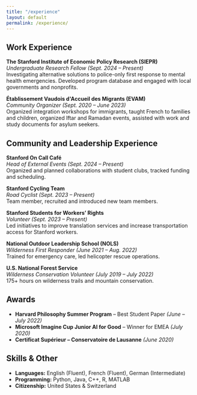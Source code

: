 ```yaml
---
title: "/experience"
layout: default
permalink: /experience/
---
```


## Work Experience

**The Stanford Institute of Economic Policy Research (SIEPR)**  
*Undergraduate Research Fellow* *(Sept. 2024 – Present)*  
Investigating alternative solutions to police-only first response to mental health emergencies. Developed program database and engaged with local governments and nonprofits.

**Établissement Vaudois d'Accueil des Migrants (EVAM)**  
*Community Organizer* *(Sept. 2020 – June 2023)*  
Organized integration workshops for immigrants, taught French to families and children, organized Iftar and Ramadan events, assisted with work and study documents for asylum seekers.

## Community and Leadership Experience

**Stanford On Call Café**  
*Head of External Events* *(Sept. 2024 – Present)*  
Organized and planned collaborations with student clubs, tracked funding and scheduling.

**Stanford Cycling Team**  
*Road Cyclist* *(Sept. 2023 – Present)*  
Team member, recruited and introduced new team members.

**Stanford Students for Workers’ Rights**  
*Volunteer* *(Sept. 2023 – Present)*  
Led initiatives to improve translation services and increase transportation access for Stanford workers.

**National Outdoor Leadership School (NOLS)**  
*Wilderness First Responder* *(June 2021 – Aug. 2022)*  
Trained for emergency care, led helicopter rescue operations.

**U.S. National Forest Service**  
*Wilderness Conservation Volunteer* *(July 2019 – July 2022)*  
175+ hours on wilderness trails and mountain conservation.


## Awards

- **Harvard Philosophy Summer Program** – Best Student Paper *(June – July 2022)*
- **Microsoft Imagine Cup Junior AI for Good** – Winner for EMEA *(July 2020)*
- **Certificat Supérieur – Conservatoire de Lausanne** *(June 2020)*

## Skills & Other

- **Languages:** English (Fluent), French (Fluent), German (Intermediate)
- **Programming:** Python, Java, C++, R, MATLAB
- **Citizenship:** United States & Switzerland
